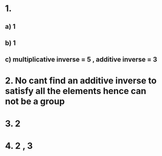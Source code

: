 # 1.
## a) 1
## b) 1
## c) multiplicative inverse = 5 , additive inverse = 3

# 2. No cant find an additive inverse to satisfy all the elements hence can not be a group

# 3. 2

# 4. 2 , 3
